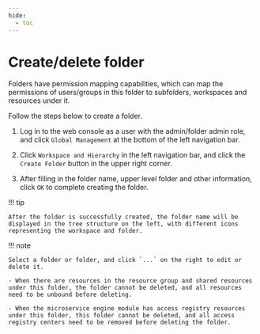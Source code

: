 ```yaml
---
hide:
  - toc
---
```


# Create/delete folder

Folders have permission mapping capabilities, which can map the permissions of users/groups in this folder to subfolders, workspaces and resources under it.

Follow the steps below to create a folder.

1. Log in to the web console as a user with the admin/folder admin role, and click `Global Management` at the bottom of the left navigation bar.

    

1. Click `Workspace and Hierarchy` in the left navigation bar, and click the `Create Folder` button in the upper right corner.

    

1. After filling in the folder name, upper level folder and other information, click `OK` to complete creating the folder.

    

!!! tip

    After the folder is successfully created, the folder name will be displayed in the tree structure on the left, with different icons representing the workspace and folder.

    

!!! note

    Select a folder or folder, and click `...` on the right to edit or delete it.

    - When there are resources in the resource group and shared resources under this folder, the folder cannot be deleted, and all resources need to be unbound before deleting.

    - When the microservice engine module has access registry resources under this folder, this folder cannot be deleted, and all access registry centers need to be removed before deleting the folder.